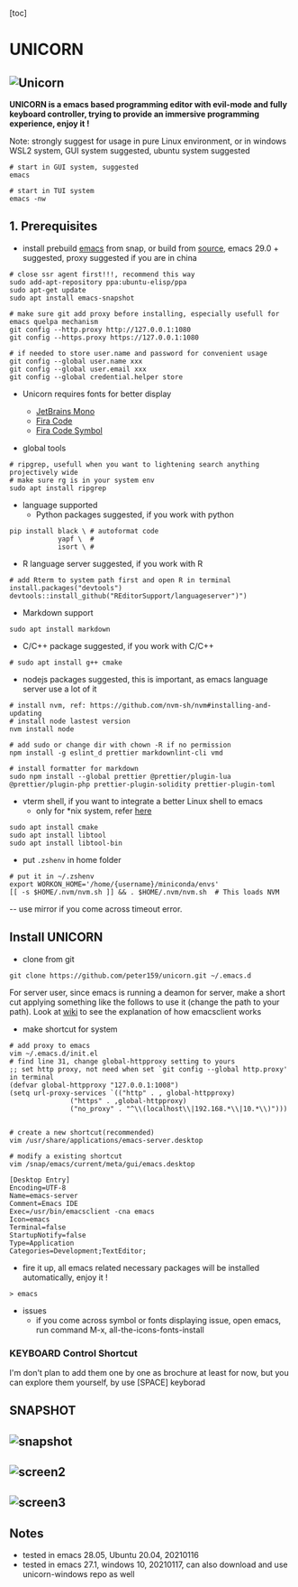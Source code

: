 [toc]

# UNICORN

## ![Unicorn](./imgs/unicorn-w.png)

**UNICORN is a emacs based programming editor with evil-mode and fully keyboard controller, trying to provide an immersive programming experience, enjoy it !**

Note: strongly suggest for usage in pure Linux environment, or in windows WSL2 system, GUI system suggested, ubuntu system suggested

```shell
# start in GUI system, suggested
emacs

# start in TUI system
emacs -nw
```



## 1. Prerequisites

- install prebuild [emacs](https://www.gnu.org/software/emacs/) from snap, or build from [source](https://www.gnu.org/software/emacs/manual/html_node/efaq/Installing-Emacs.html), emacs 29.0 + suggested, proxy suggested if you are in china


```shell
# close ssr agent first!!!, recommend this way
sudo add-apt-repository ppa:ubuntu-elisp/ppa
sudo apt-get update
sudo apt install emacs-snapshot

# make sure git add proxy before installing, especially usefull for emacs quelpa mechanism
git config --http.proxy http://127.0.0.1:1080
git config --https.proxy https://127.0.0.1:1080

# if needed to store user.name and password for convenient usage
git config --global user.name xxx
git config --global user.email xxx
git config --global credential.helper store
```

- Unicorn requires fonts for better display
  - [JetBrains Mono](https://github.com/JetBrains/JetBrainsMono)
  - [Fira Code](https://github.com/tonsky/FiraCode)
  - [Fira Code Symbol](https://github.com/tonsky/FiraCode/files/412440/FiraCode-Regular-Symbol.zip)

- global tools

```shell
# ripgrep, usefull when you want to lightening search anything projectively wide
# make sure rg is in your system env
sudo apt install ripgrep
```

- language supported
  - Python packages suggested, if you work with python

```shell
pip install black \ # autoformat code
			yapf \  # 
			isort \ # 
```

- R language server suggested, if you work with R

```shell
# add Rterm to system path first and open R in terminal
install.packages("devtools")
devtools::install_github("REditorSupport/languageserver")")
```

- Markdown support

```shell
sudo apt install markdown
```

- C/C++ package suggested, if you work with C/C++

```shell
# sudo apt install g++ cmake
```

- nodejs packages suggested, this is important, as emacs language server use a lot of it

```shell
# install nvm, ref: https://github.com/nvm-sh/nvm#installing-and-updating
# install node lastest version
nvm install node

# add sudo or change dir with chown -R if no permission
npm install -g eslint_d prettier markdownlint-cli vmd

# install formatter for markdown
sudo npm install --global prettier @prettier/plugin-lua @prettier/plugin-php prettier-plugin-solidity prettier-plugin-toml
```

- vterm shell, if you want to integrate a better Linux shell to emacs
  - only for \*nix system, refer [here](https://github.com/akermu/emacs-libvterm)

```shell
sudo apt install cmake
sudo apt install libtool
sudo apt install libtool-bin
```

- put `.zshenv` in home folder

``` shell
# put it in ~/.zshenv
export WORKON_HOME='/home/{username}/miniconda/envs'
[[ -s $HOME/.nvm/nvm.sh ]] && . $HOME/.nvm/nvm.sh  # This loads NVM
```

-- use mirror if you come across timeout error.



## Install UNICORN

- clone from git

```shell
git clone https://github.com/peter159/unicorn.git ~/.emacs.d
```

For server user, since emacs is running a deamon for server, make a short cut applying something like the follows to use it (change the path to your path). Look at [wiki](https://www.emacswiki.org/emacs/EmacsMsWindowsIntegration) to see the explanation of how emacsclient works

- make shortcut for system

```shell
# add proxy to emacs
vim ~/.emacs.d/init.el
# find line 31, change global-httpproxy setting to yours
;; set http proxy, not need when set `git config --global http.proxy' in terminal
(defvar global-httpproxy "127.0.0.1:1008")
(setq url-proxy-services `(("http" . , global-httpproxy)
			   ("https" . ,global-httpproxy)
			   ("no_proxy" . "^\\(localhost\\|192.168.*\\|10.*\\)")))


# create a new shortcut(recommended)
vim /usr/share/applications/emacs-server.desktop

# modify a existing shortcut
vim /snap/emacs/current/meta/gui/emacs.desktop

[Desktop Entry]
Encoding=UTF-8
Name=emacs-server
Comment=Emacs IDE
Exec=/usr/bin/emacsclient -cna emacs
Icon=emacs  
Terminal=false 
StartupNotify=false
Type=Application
Categories=Development;TextEditor;
```

- fire it up, all emacs related necessary packages will be installed automatically, enjoy it !

```shell
> emacs
```

- issues
  - if you come across symbol or fonts displaying issue, open emacs, run command M-x, all-the-icons-fonts-install 



### KEYBOARD Control Shortcut

I'm don't plan to add them one by one as brochure at least for now, but you can explore them yourself, by use [SPACE] keyborad



## SNAPSHOT

## ![snapshot](https://github.com/peter159/UNICORN/blob/main/imgs/unicorn-w.png?raw=true)

## ![screen2](./imgs/screenshort2.png)

## ![screen3](./imgs/screenshort3.png)

## Notes

- tested in emacs 28.05, Ubuntu 20.04, 20210116
- tested in emacs 27.1, windows 10, 20210117, can also download and use unicorn-windows repo as well
